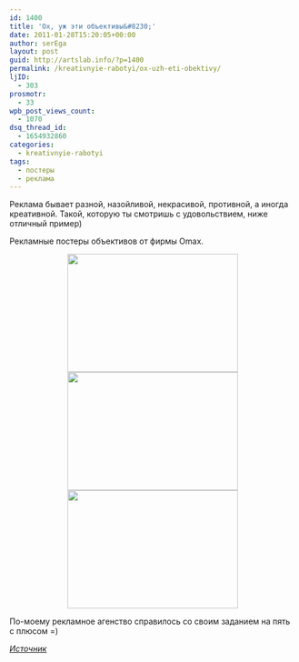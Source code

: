 ```yaml
---
id: 1400
title: 'Ох, уж эти объективы&#8230;'
date: 2011-01-28T15:20:05+00:00
author: serEga
layout: post
guid: http://artslab.info/?p=1400
permalink: /kreativnyie-rabotyi/ox-uzh-eti-obektivy/
ljID:
  - 303
prosmotr:
  - 33
wpb_post_views_count:
  - 1070
dsq_thread_id:
  - 1654932860
categories:
  - kreativnyie-rabotyi
tags:
  - постеры
  - реклама
---
```

Реклама бывает разной, назойливой, некрасивой, противной, а иногда креативной. Такой, которую ты смотришь с удовольствием, ниже отличный пример)

Рекламные постеры объективов от фирмы Omax.

<center>
  <a href="http://googledrive.com/host/0B9lHVSSSdxdxd0hjdUdmRzY3Tjg/omax.jpg"><img src="http://googledrive.com/host/0B9lHVSSSdxdxd0hjdUdmRzY3Tjg/omax-300x208.jpg" alt="" title="omax" width="300" height="208" class="alignnone size-medium wp-image-1401" /></a><br /> <a href="http://googledrive.com/host/0B9lHVSSSdxdxd0hjdUdmRzY3Tjg/omax_1.jpg"><img src="http://googledrive.com/host/0B9lHVSSSdxdxd0hjdUdmRzY3Tjg/omax_1-300x208.jpg" alt="" title="omax_1" width="300" height="208" class="alignnone size-medium wp-image-1402" srcset="http://googledrive.com/host/0B9lHVSSSdxdxd0hjdUdmRzY3Tjg/omax_1-300x208.jpg 300w, http://googledrive.com/host/0B9lHVSSSdxdxd0hjdUdmRzY3Tjg/omax_1.jpg 800w" sizes="(max-width: 300px) 100vw, 300px" /></a><br /> <a href="http://googledrive.com/host/0B9lHVSSSdxdxd0hjdUdmRzY3Tjg/omax2.jpg"><img src="http://googledrive.com/host/0B9lHVSSSdxdxd0hjdUdmRzY3Tjg/omax2-300x208.jpg" alt="" title="omax" width="300" height="208" class="alignnone size-medium wp-image-1401" /></a>
</center>

По-моему рекламное агенство справилось со своим заданием на пять с плюсом =)

_<a href="http://www.advertka.ru/media/prints/18033/" target="_blank">Источник</a>_